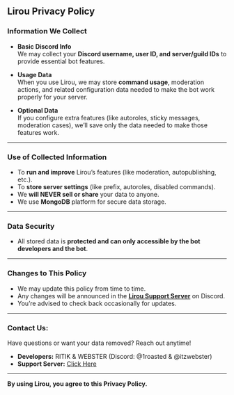 ## Lirou Privacy Policy

### Information We Collect
- **Basic Discord Info**  
  We may collect your **Discord username, user ID, and server/guild IDs** to provide essential bot features.

- **Usage Data**  
  When you use Lirou, we may store **command usage**, moderation actions, and related configuration data needed to make the bot work properly for your server.

- **Optional Data**  
  If you configure extra features (like autoroles, sticky messages, moderation cases), we’ll save only the data needed to make those features work.

---

### Use of Collected Information
- To **run and improve** Lirou’s features (like moderation, autopublishing, etc.).
- To **store server settings** (like prefix, autoroles, disabled commands).
- We **will NEVER sell or share** your data to anyone.
- We use **MongoDB** platform for secure data storage.

---

### Data Security
- All stored data is **protected and can only accessible by the bot developers and the bot**.

---

### Changes to This Policy
- We may update this policy from time to time.
- Any changes will be announced in the **[Lirou Support Server](https://discord.gg/FB3PZJUbS5)** on Discord.
- You’re advised to check back occasionally for updates.

---

### Contact Us:
Have questions or want your data removed? Reach out anytime!
- **Developers:** RITIK & WEBSTER (Discord: @1roasted & @itzwebster) 
- **Support Server:** [Click Here](https://discord.gg/FB3PZJUbS5)

---

**By using Lirou, you agree to this Privacy Policy.**
